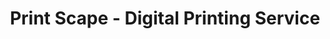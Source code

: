 ---
title: "Print Scape - Digital Printing Service"
url: /loeon/print-scape-digital-printing-service/
shop: Kopieren
---